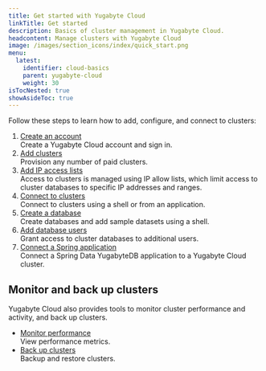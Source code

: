 ```yaml
---
title: Get started with Yugabyte Cloud
linkTitle: Get started
description: Basics of cluster management in Yugabyte Cloud.
headcontent: Manage clusters with Yugabyte Cloud
image: /images/section_icons/index/quick_start.png
menu:
  latest:
    identifier: cloud-basics
    parent: yugabyte-cloud
    weight: 30
isTocNested: true
showAsideToc: true
---
```


Follow these steps to learn how to add, configure, and connect to clusters:

1. [Create an account](add-account/)
    \
    Create a Yugabyte Cloud account and sign in.
1. [Add clusters](create-clusters/)
    \
    Provision any number of paid clusters.
1. [Add IP access lists](add-connections/)
    \
    Access to clusters is managed using IP allow lists, which limit access to cluster databases to specific IP addresses and ranges.
1. [Connect to clusters](connect-to-clusters/)
    \
    Connect to clusters using a shell or from an application.
1. [Create a database](create-databases/)
    \
    Create databases and add sample datasets using a shell.
1. [Add database users](add-users/)
    \
    Grant access to cluster databases to additional users.
1. [Connect a Spring application](connect-application/)
    \
    Connect a Spring Data YugabyteDB application to a Yugabyte Cloud cluster.

## Monitor and back up clusters

Yugabyte Cloud also provides tools to monitor cluster performance and activity, and back up clusters. 

- [Monitor performance](../cloud-clusters/overview)
    \
    View performance metrics.
- [Back up clusters](../cloud-clusters/backup-clusters/)
    \
    Backup and restore clusters.

<!-- 
- [Monitor activity](../cloud-clusters/monitor-activity)
    \
    Review cluster activity.

[Configure alerts](../cloud-admin/alerts/)
    \
    Set up performance- and resource use-based alerts.
-->
